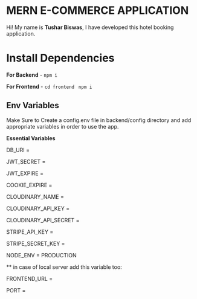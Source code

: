 # MERN E-COMMERCE APPLICATION

Hi! My name is **Tushar Biswas**, I have developed this hotel booking application.

# Install Dependencies

**For Backend** - `npm i`

**For Frontend** - `cd frontend` ` npm i`

## Env Variables

Make Sure to Create a config.env file in backend/config directory and add appropriate variables in order to use the app.

**Essential Variables**

DB_URI =

JWT_SECRET =

JWT_EXPIRE =

COOKIE_EXPIRE =

CLOUDINARY_NAME =

CLOUDINARY_API_KEY = 

CLOUDINARY_API_SECRET =

STRIPE_API_KEY =

STRIPE_SECRET_KEY =

NODE_ENV = PRODUCTION

** in case of local server add this variable too:

FRONTEND_URL =

PORT = 
